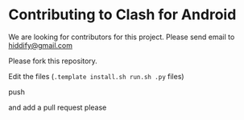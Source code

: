 # Contributing to Clash for Android

We are looking for contributors for this project. Please send email to hiddify@gmail.com

Please fork this repository.

Edit the files (`.template install.sh run.sh .py` files)

push 

and add a pull request please
